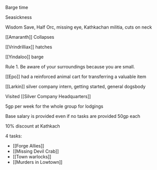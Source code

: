 Barge time

Seasickness

Wisdom Save, 
Half Orc, missing eye, Kathkachan militia, cuts on neck

[[Amaranth]] Collapses

[[Vrindrilliax]] hatches

[[Yindaloo]] barge

Rule 1. Be aware of your surroundings because you are small.


[[Epo]] had a reinforced animal cart for transferring a valuable item

[[Larkin]] silver company intern, getting started, general dogsbody

Visited [[Silver Company Headquarters]]

5gp per week for the whole group for lodgings

Base salary is provided even if no tasks are provided
	50gp each

10% discount at Kathkach

4 tasks:
- [[Forge Allies]]
- [[Missing Devil Crab]]
- [[Town warlocks]]
- [[Murders in Lowtown]]